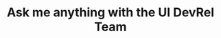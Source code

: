 ---
title: Ask me anything with the UI DevRel Team
description: Join the Chrome UI DevRel Team to ask your questions about building modern web interfaces.
hosts:
  - bramus
  - jhey
  - una
primary_host:
  - una
event_date: 2022-08-04
event_time: 9AM PST
audio: tbd
tags: twitter-space
permalink: false
---